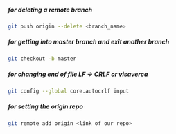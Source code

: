##### for deleting a remote branch
```bash 
git push origin --delete <branch_name>
```

##### for getting into master branch and exit another branch
```bash
git checkout -b master
```

##### for changing end of file LF -> CRLF or visaverca
```bash
git config --global core.autocrlf input
```
##### for setting the origin repo 
```bash
git remote add origin <link of our repo>
```
